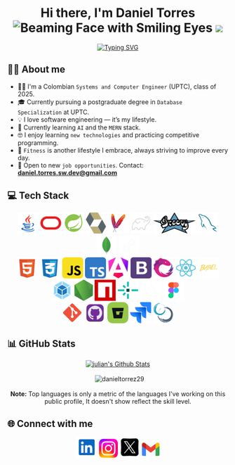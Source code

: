 <div align="center"> 
  <h1>Hi there, I'm Daniel Torres <img src="https://raw.githubusercontent.com/Tarikul-Islam-Anik/Animated-Fluent-Emojis/master/Emojis/Smilies/Beaming%20Face%20with%20Smiling%20Eyes.png" alt="Beaming Face with Smiling Eyes" width="25" height="25" /> <img src="https://media.giphy.com/media/hvRJCLFzcasrR4ia7z/giphy.gif" width="35"></h1>
  <p align="center">
  <a href="https://git.io/typing-svg"><img src="https://readme-typing-svg.herokuapp.com?font=Fira+Code&pause=500&center=true&vCenter=true&lines=Full-Stack+Developer;MongoDB, MySQL, Spring, Angular, NodeJS" alt="Typing SVG" /></a>
</p>
</div>
  

## 🙋‍♂️ About me
- 🧑‍💻 I'm a Colombian `Systems and Computer Engineer` (UPTC), class of 2025.
- 🎓 Currently pursuing a postgraduate degree in `Database Specialization` at UPTC.
- 💡 I love software engineering — it’s my lifestyle.
- 🔭 Currently learning `AI` and the `MERN` stack.
- 🤓 I enjoy learning `new technologies` and practicing competitive programming.
- 💪 `Fitness` is another lifestyle I embrace, always striving to improve every day.
- 💼 Open to new `job opportunities`. Contact: **daniel.torres.sw.dev@gmail.com**

## 💻 Tech Stack

<p align="center">
<a href="https://www.java.com/es"><img height="48" src="./img/java.svg" alt="java"></a>
<a href="https://www.oracle.com"><img height="48" src="./img/oracle.svg" alt="oracle"></a>
<a href="https://spring.io/projects/spring-framework" ><img height="48" src="./img/spring.svg" alt="spring"></a>
<a href="https://hibernate.org"><img height="48" src="./img/hibernate.svg" alt="hibernate"></a>
<a href="https://maven.apache.org"><img height="48" src="./img/maven.svg" alt="maven"></a>
<a href="https://gradle.org"><img height="48" src="./img/gradle.svg" alt="gradle"></a>
<a href="https://groovy-lang.org"><img height="48" src="./img/groovy.svg" alt="groovy"></a>
<a href="https://www.mysql.com"><img height="48" src="./img/mysql.svg" alt="mysql"></a>
<a href="https://www.mongodb.com"><img height="48" src="./img/mongodb.svg" alt="mongodb"></a>
<a href="https://render.com"><img height="48" src="./img/render.png" alt="render"></a>
<br>
<a href="https://developer.mozilla.org/en-US/docs/Glossary/HTML5"><img height="48" src="./img/html5.svg" alt="html5"></a>
<a href="https://developer.mozilla.org/en-US/docs/Web/CSS"><img height="48" src="./img/css3.svg" alt="css3"></a>
<a href="https://developer.mozilla.org/en-US/docs/Web/JavaScript"><img height="48" src="./img/javascript.svg" alt="javascript"></a>
<a href="https://www.typescriptlang.org"><img height="48" src="./img/typescript.svg" alt="typescript"></a>
<a href="https://angular.dev"><img height="48" src="./img/angular.svg" alt="angular"></a>
<a href="https://getbootstrap.com"><img height="48" src="./img/bootstrap.svg" alt="bootstrap"></a>
<a href="https://rxjs.dev"><img height="48" src="./img/rxjs.svg" alt="rxjs"></a>
<a href="https://react.dev"><img height="48" src="./img/react.svg" alt="react"></a>
<a href="https://babeljs.io"><img height="48" src="./img/babel.svg" alt="babel"></a>
<a href="https://webpack.js.org"><img height="48" src="./img/webpack.svg" alt="webpack"></a>
<a href="https://nodejs.org/es"><img height="48" src="./img/nodejs.svg" alt="nodejs"></a>
<a href="https://www.npmjs.com"><img height="48" src="./img/npm.svg" alt="npm"></a>
<a href="https://www.netlify.com"><img height="48" src="./img/netlify.svg" alt="netlify"></a>
<a href="https://vercel.com"><img height="48" src="./img/vercel.png" alt="netlify"></a>
<a href="https://www.figma.com"><img height="48" src="./img/figma.svg" alt="figma"></a>
<br>
<a href="https://git-scm.com"><img height="48" src="./img/git.svg" alt="git"></a>
<a href="https://github.com"><img height="48" src="./img/github.svg" alt="github"></a>
<a href="https://bitbucket.org/product"><img height="48" src="./img/bitbucket.svg" alt="bitbucket"></a>
<a href="https://www.atlassian.com/software/jira"><img height="48" src="./img/jira.svg" alt="jira"></a>
<a href="https://www.scrum.org"><img height="48" src="./img/scrum.svg" alt="scrum"></a>

## 📊 GitHub Stats

<p align="center">
    <a href="https://github.com/anuraghazra/github-readme-stats"><img alt="julian's Github Stats" src="https://github-readme-stats.vercel.app/api?username=danieltorrez29&show_icons=true&count_private=true&theme=algolia" height="192px"/></a>
  <br/>
  <br/>
  &nbsp;
	  <img src="https://github-readme-stats.vercel.app/api/top-langs?username=danieltorrez29&langs_count=10&show_icons=true&locale=en&layout=compact&theme=algolia" alt="danieltorrez29" height="192px"/>
  <br/>
  <br/>
  <b>Note:</b> Top languages is only a metric of the languages I've working on this public profile, It doesn't show reflect the skill level.
</p>

## 🌐 Connect with me

<p align="center">
<a href="https://www.linkedin.com/in/daniel-torres-2d9a9t9a8"><img height="48" src="./img/linkedin.svg" alt="linkedin"></a>
<a href="https://www.instagram.com/dani_torres29_"><img height="43" src="./img/instagram.svg" alt="instagram"></a>
<a href="https://x.com/DanielTorrezA"><img height="48" src="./img/x.png" alt="x"></a>
<a href="mailto:daniel.torres.sw.dev@gmail.com"><img height="40" src="./img/gmail.svg" alt="gmail"></a>
</p>

